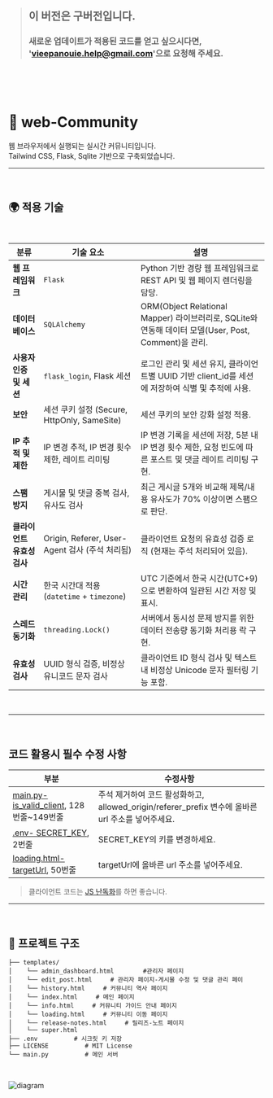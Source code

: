> ## 이 버전은 구버전입니다.
> ### 새로운 업데이트가 적용된 코드를 얻고 싶으시다면, 'vieepanouie.help@gmail.com'으로 요청해 주세요.
</br></br></br>


# 🛜 web-Community

웹 브라우저에서 실행되는 실시간 커뮤니티입니다.  
Tailwind CSS, Flask, Sqlite 기반으로 구축되었습니다.



---
&nbsp;
&nbsp;
## 🌍 적용 기술

&nbsp;
&nbsp;
&nbsp;
&nbsp;

| 분류               | 기술 요소                                   | 설명                                                                                 |
| ---------------- | --------------------------------------- | ---------------------------------------------------------------------------------- |
| **웹 프레임워크**      | `Flask`                                 | Python 기반 경량 웹 프레임워크로 REST API 및 웹 페이지 렌더링을 담당.                                    |
| **데이터베이스**       | `SQLAlchemy`                            | ORM(Object Relational Mapper) 라이브러리로, SQLite와 연동해 데이터 모델(User, Post, Comment)을 관리. |
| **사용자 인증 및 세션**  | `flask_login`, Flask 세션                 | 로그인 관리 및 세션 유지, 클라이언트별 UUID 기반 client\_id를 세션에 저장하여 식별 및 추적에 사용.                   |
| **보안**           | 세션 쿠키 설정 (Secure, HttpOnly, SameSite)   | 세션 쿠키의 보안 강화 설정 적용.                                                                |
| **IP 추적 및 제한**   | IP 변경 추적, IP 변경 횟수 제한, 레이트 리미팅          | IP 변경 기록을 세션에 저장, 5분 내 IP 변경 횟수 제한, 요청 빈도에 따른 포스트 및 댓글 레이트 리미팅 구현.                 |
| **스팸 방지**        | 게시물 및 댓글 중복 검사, 유사도 검사                  | 최근 게시글 5개와 비교해 제목/내용 유사도가 70% 이상이면 스팸으로 판단.                                        |
| **클라이언트 유효성 검사** | Origin, Referer, User-Agent 검사 (주석 처리됨) | 클라이언트 요청의 유효성 검증 로직 (현재는 주석 처리되어 있음).                                              |
| **시간 관리**        | 한국 시간대 적용 (`datetime` + `timezone`)     | UTC 기준에서 한국 시간(UTC+9)으로 변환하여 일관된 시간 저장 및 표시.                                       |
| **스레드 동기화**      | `threading.Lock()`                      | 서버에서 동시성 문제 방지를 위한 데이터 전송량 동기화 처리용 락 구현.                                           |
| **유효성 검사**       | UUID 형식 검증, 비정상 유니코드 문자 검사              | 클라이언트 ID 형식 검사 및 텍스트 내 비정상 Unicode 문자 필터링 기능 포함.                                   |



&nbsp;
&nbsp;

---
&nbsp;
&nbsp;
## 코드 활용시 필수 수정 사항

| 부분        | 수정사항 |
|--------------------|------|
| [main.py- is_valid_client](https://github.com/Anion15/web-Community/blob/9e5c6ed8148e9d8a6ad705aeab5a971f712d24a9/main.py#L128-L149), 128번줄~149번줄           | 주석 제거하여 코드 활성화하고, allowed_origin/referer_prefix 변수에 올바른 url 주소를 넣어주세요.|
| [.env- SECRET_KEY](https://github.com/Anion15/web-Community/blob/9e5c6ed8148e9d8a6ad705aeab5a971f712d24a9/.env#L2), 2번줄                                        | SECRET_KEY의 키를 변경하세요. |
| [loading.html- targetUrl](https://github.com/Anion15/web-Community/blob/9e5c6ed8148e9d8a6ad705aeab5a971f712d24a9/templates/loading.html#L50), 50번줄            | targetUrl에 올바른 url 주소를 넣어주세요. |

> 클라이언트 코드는 [JS 난독화](https://obfuscator.io/)를 하면 좋습니다.

---
&nbsp;
&nbsp;
## 📁 프로젝트 구조

```plaintext
├── templates/
│    └── admin_dashboard.html        #관리자 페이지
│    └── edit_post.html     # 관리자 페이지-게시물 수정 및 댓글 관리 페이
│    └── history.html     # 커뮤니티 역사 페이지
│    └── index.html     # 메인 페이지
│    └── info.html     # 커뮤니티 가이드 안내 페이지
│    └── loading.html     # 커뮤니티 이동 페이지
│    └── release-notes.html     # 릴리즈-노트 페이지
│    └── super.html
├── .env          # 시크릿 키 저장
├── LICENSE          # MIT License
└── main.py          # 메인 서버
```
&nbsp;
&nbsp;
&nbsp;

![diagram](https://github.com/user-attachments/assets/bcbd2fbb-b551-4f46-801a-4f7699a9115e)

